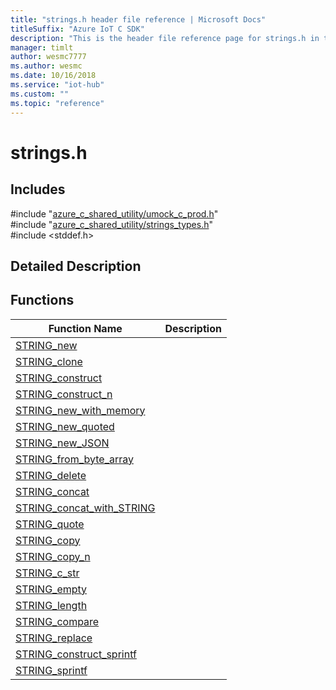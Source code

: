 ```yaml
---                             
title: "strings.h header file reference | Microsoft Docs" 
titleSuffix: "Azure IoT C SDK"            
description: "This is the header file reference page for strings.h in the Azure IoT C SDK. This SDK is used with Azure IoT Hub and Azure IoT Hub Device Provisioning Service"            
manager: timlt                 
author: wesmc7777              
ms.author: wesmc               
ms.date: 10/16/2018                    
ms.service: "iot-hub"             
ms.custom: ""                
ms.topic: "reference"        
---                            
```


# strings.h 

## Includes

\#include "[azure_c_shared_utility/umock_c_prod.h](umock-c-prod-h.md)"  
\#include "[azure_c_shared_utility/strings_types.h](strings-types-h.md)"  
\#include <stddef.h>  

## Detailed Description

## Functions

Function Name                  | Description                                
--------------------------------|---------------------------------------------
[STRING_new](./strings-h/string-new.md)            | 
[STRING_clone](./strings-h/string-clone.md)            | 
[STRING_construct](./strings-h/string-construct.md)            | 
[STRING_construct_n](./strings-h/string-construct-n.md)            | 
[STRING_new_with_memory](./strings-h/string-new-with-memory.md)            | 
[STRING_new_quoted](./strings-h/string-new-quoted.md)            | 
[STRING_new_JSON](./strings-h/string-new-json.md)            | 
[STRING_from_byte_array](./strings-h/string-from-byte-array.md)            | 
[STRING_delete](./strings-h/string-delete.md)            | 
[STRING_concat](./strings-h/string-concat.md)            | 
[STRING_concat_with_STRING](./strings-h/string-concat-with-string.md)            | 
[STRING_quote](./strings-h/string-quote.md)            | 
[STRING_copy](./strings-h/string-copy.md)            | 
[STRING_copy_n](./strings-h/string-copy-n.md)            | 
[STRING_c_str](./strings-h/string-c-str.md)            | 
[STRING_empty](./strings-h/string-empty.md)            | 
[STRING_length](./strings-h/string-length.md)            | 
[STRING_compare](./strings-h/string-compare.md)            | 
[STRING_replace](./strings-h/string-replace.md)            | 
[STRING_construct_sprintf](./strings-h/string-construct-sprintf.md)            | 
[STRING_sprintf](./strings-h/string-sprintf.md)            | 

